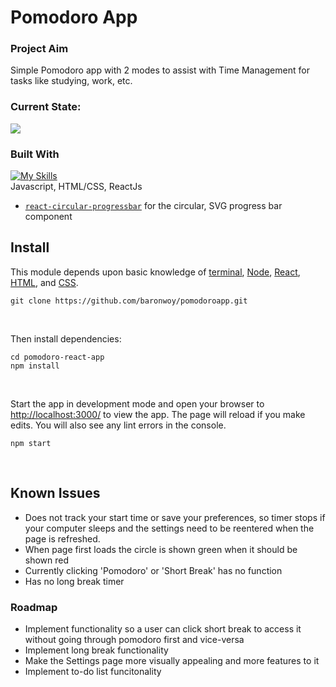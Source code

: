 # Pomodoro App

### Project Aim
Simple Pomodoro app with 2 modes to assist with Time Management for tasks like studying, work, etc. <br />

### Current State:
<img src="https://github.com/baronwoy/pomodoroapp/assets/157763277/fe3b9827-b96f-458a-82ea-6360b182f34b" width="auto" height="auto">

### Built With

[![My Skills](https://skillicons.dev/icons?i=js,html,css,react)](https://skillicons.dev) <br />
Javascript, HTML/CSS, ReactJs

* [`react-circular-progressbar`](https://github.com/kevinsqi/react-circular-progressbar) for the circular, SVG progress bar component

## Install
This module depends upon basic knowledge of [terminal](https://developer.mozilla.org/en-US/docs/Learn/Tools_and_testing/Understanding_client-side_tools/Command_line), [Node](https://nodejs.org/en/), [React](https://reactjs.org), [HTML](https://developer.mozilla.org/en-US/docs/Learn/HTML), and [CSS](https://developer.mozilla.org/en-US/docs/Learn/CSS).


```
git clone https://github.com/baronwoy/pomodoroapp.git
```
<br>

Then install dependencies:

```
cd pomodoro-react-app
npm install
```
<br>

Start the app in development mode and open your browser to [http://localhost:3000/](http://localhost:3000/) to view the app. The page will reload if you make edits. You will also see any lint errors in the console.

```
npm start
```
<br>

## Known Issues
* Does not track your start time or save your preferences, so timer stops if your computer sleeps and the settings need to be reentered when the page is refreshed.
* When page first loads the circle is shown green when it should be shown red
* Currently clicking 'Pomodoro' or 'Short Break' has no function
* Has no long break timer
  
### Roadmap
* Implement functionality so a user can click short break to access it without going through pomodoro first and vice-versa
* Implement long break functionality
* Make the Settings page more visually appealing and more features to it
* Implement to-do list funcitonality

